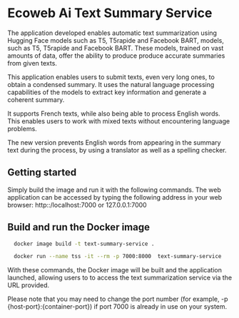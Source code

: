 # Ecoweb Ai Text Summary Service

The application developed enables automatic text summarization using Hugging Face models such as T5, T5rapide and Facebook BART,
models, such as T5, T5rapide and Facebook BART. These models, trained on vast amounts of data, offer the ability to produce
produce accurate summaries from given texts.

This application enables users to submit texts, even very long ones,
to obtain a condensed summary. It uses the natural language processing capabilities of the models
to extract key information and generate a coherent summary.

It supports French texts, while also being able to process English words.
This enables users to work with mixed texts without encountering language problems.

The new version prevents English words from appearing in the summary text during the process, by using a translator as well as a spelling checker.

## Getting started

Simply build the image and run it with the following commands.
The web application can be accessed by typing the following address in your web browser: http::/localhost:7000
or 127.0.0.1:7000
 
## Build and run  the Docker image

```bash
  docker image build -t text-summary-service .

  docker run --name tss -it --rm -p 7000:8000  text-summary-service
```
With these commands, the Docker image will be built and the application launched, allowing users to
to access the text summarization service via the URL provided.

Please note that you may need to change the port number (for example, -p {host-port}:{container-port})
if port 7000 is already in use on your system.
